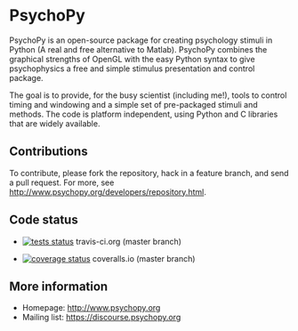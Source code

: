 # PsychoPy

PsychoPy is an open-source package for creating psychology stimuli in Python (A real and free alternative to Matlab). PsychoPy combines the graphical strengths of OpenGL with the easy Python syntax to give psychophysics a free and simple stimulus presentation and control package.

The goal is to provide, for the busy scientist (including me!), tools to control timing and windowing and a simple set of pre-packaged stimuli and methods. The code is platform independent, using Python and C libraries that are widely available.

## Contributions

To contribute, please fork the repository, hack in a feature branch, and send a pull request.  For more, see http://www.psychopy.org/developers/repository.html.

## Code status

* [![tests status](https://secure.travis-ci.org/psychopy/psychopy.png?branch=master)](https://travis-ci.org/psychopy/psychopy) travis-ci.org (master branch)

* [![coverage status](https://coveralls.io/repos/psychopy/psychopy/badge.png?branch=master)](https://coveralls.io/r/psychopy/psychopy) coveralls.io (master branch)

## More information

- Homepage: http://www.psychopy.org
- Mailing list: https://discourse.psychopy.org
